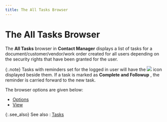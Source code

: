 ```yaml
---
title: The All Tasks Browser
---
```


# The All Tasks Browser


The **All Tasks** browser in **Contact Manager** displays a list of tasks  for a document/customer/vendor/work order created for all users depending  on the security rights that have been granted for the user.


{:.note}
Tasks with reminders set for the logged in  user will have the ![]({{site.cm_baseurl}}/img/cm_alram.gif) icon displayed beside them. If a task  is marked as **Complete and Followup** , the reminder is carried forward to the new task.


The browser options are given below:

- [Options]({{site.cm_baseurl}}/misc/the_all_tasks_browser_options.html)
- [View]({{site.cm_baseurl}}/misc/the_all_tasks_browser_view.html)



{:.see_also}
See also
: [Tasks]({{site.cm_baseurl}}/tasks/tasks.html)
